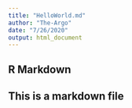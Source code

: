```yaml
---
title: "HelloWorld.md"
author: "The-Argo"
date: "7/26/2020"
output: html_document
---
```



## R Markdown

## This is a markdown file



